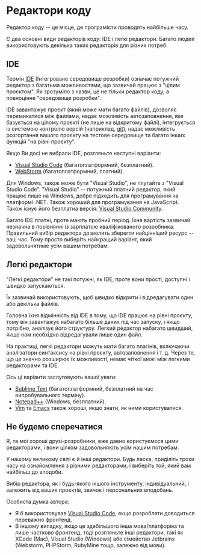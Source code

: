 # Редактори коду

Редактор коду -- це місце, де програмісти проводять найбільше часу.

Є два основні види редакторів коду: IDE і легкі редактори. Багато людей використовують декілька таких редакторів для різних потреб.

## IDE

Термін [IDE](https://uk.wikipedia.org/wiki/Інтегроване_середовище_розробки) (Інтегроване середовище розробки) означає потужний редактор з багатьма можливостями, що зазвичай працює з "цілим проєктом". Як зрозуміло з назви, це не тільки редактор коду, а повноцінне "середовище розробки".

IDE завантажує проєкт (який може мати багато файлів), дозволяє перемикатися між файлами, надає можливість автозаповнення, яке базується на цілому проєкті (не лише на відкритому файлі), інтегрується із системою контролю версій (наприклад, [git](https://git-scm.com/)), надає можливість розгортання вашого проєкту на тестове середовище та багато інших функцій "на рівні проєкту".

Якщо Ви досі не вибрали IDE, розгляньте наступні варіанти:

- [Visual Studio Code](https://code.visualstudio.com/) (багатоплатформний, безплатний).
- [WebStorm](http://www.jetbrains.com/webstorm/) (багатоплатформний, платний).

Для Windows, також може бути "Visual Studio", не плутайте з "Visual Studio Code". "Visual Studio" -- потужний платний редактор, який працює лише на Windows, добре підходить для програмування на платформі .NET. Також хороший для програмування на JavaScript. Також існує його безплатна версія: [Visual Studio Community](https://www.visualstudio.com/vs/community/).

Багато IDE платні, проте мають пробний період. Їхня вартість зазвичай незначна в порівнянні із зарплатою кваліфікованого розробника. Правильний вибір редактора дозволить зберегти найцінніший ресурс -- ваш час. Тому просто виберіть найкращий варіант, який задовольнятиме усім вашим потребам.

## Легкі редактори

"Легкі редактори" не такі потужні, як IDE, проте вони прості, доступні і швидко запускаються.

Їх зазвичай використовують, щоб швидко відкрити і відредагувати один або декілька файлів.

Головна їхня відмінність від IDE в тому, що IDE працює на рівні проєкту, тому він завантажує набагато більше даних під час запуску, і якщо потрібно, аналізує його структуру. Легкий редактор набагато швидший, якщо нам необхідно відредагували лише один файл.

На практиці, легкі редактори можуть мати багато плагінів, включаючи аналізатори синтаксису на рівні проєкту, автозаповнення і т. д. Через те, що це значно розширює їх можливості, немає чіткої межі між легкими редакторами та IDE.

Ось ці варіанти заслуговують вашої уваги:

- [Sublime Text](http://www.sublimetext.com) (багатоплатформний, безплатний на час випробувального терміну).
- [Notepad++](https://notepad-plus-plus.org/) (Windows, безплатний).
- [Vim](http://www.vim.org/) та [Emacs](https://www.gnu.org/software/emacs/) також хороші, якщо знати, як ними користуватися.

## Не будемо сперечатися

Я, та мої хороші друзі-розробники, вже давно користуємося цими редакторами, і вони цілком задовольняють усім нашим потребам.

У нашому великому світі є й інші редактори. Будь ласка, приділіть трохи часу на ознайомлення з різними редакторами, і виберіть той, який вам найбільш до вподоби.

Вибір редактора, як і будь-якого іншого інструменту, індивідуальний, і залежить від ваших проєктів, звичок і персональних вподобань.

Особиста думка автора:

- Я б використовував [Visual Studio Code](https://code.visualstudio.com/), якщо розробляти доводиться переважно фронтенд.
- В іншому випадку, якщо це здебільшого інша мова/платформа та лише частково фронтенд, тоді розгляньте інші редактори, такі як XCode (Mac), Visual Studio (Windows) або сімейство Jetbrains (Webstorm, PHPStorm, RubyMine тощо, залежно від мови).
